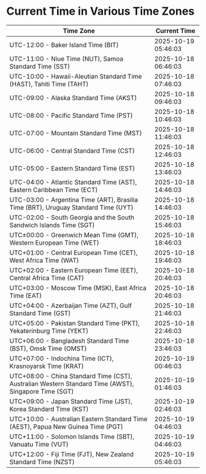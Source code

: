 # Current Time in Various Time Zones

| Time Zone | Current Time |
|-----------|--------------|
| UTC-12:00 - Baker Island Time (BIT) | 2025-10-19 05:46:03 |
| UTC-11:00 - Niue Time (NUT), Samoa Standard Time (SST) | 2025-10-18 06:46:03 |
| UTC-10:00 - Hawaii-Aleutian Standard Time (HAST), Tahiti Time (TAHT) | 2025-10-18 07:46:03 |
| UTC-09:00 - Alaska Standard Time (AKST) | 2025-10-18 09:46:03 |
| UTC-08:00 - Pacific Standard Time (PST) | 2025-10-18 10:46:03 |
| UTC-07:00 - Mountain Standard Time (MST) | 2025-10-18 11:46:03 |
| UTC-06:00 - Central Standard Time (CST) | 2025-10-18 12:46:03 |
| UTC-05:00 - Eastern Standard Time (EST) | 2025-10-18 13:46:03 |
| UTC-04:00 - Atlantic Standard Time (AST), Eastern Caribbean Time (ECT) | 2025-10-18 14:46:03 |
| UTC-03:00 - Argentina Time (ART), Brasília Time (BRT), Uruguay Standard Time (UYT) | 2025-10-18 14:46:03 |
| UTC-02:00 - South Georgia and the South Sandwich Islands Time (SGT) | 2025-10-18 15:46:03 |
| UTC±00:00 - Greenwich Mean Time (GMT), Western European Time (WET) | 2025-10-18 18:46:03 |
| UTC+01:00 - Central European Time (CET), West Africa Time (WAT) | 2025-10-18 19:46:03 |
| UTC+02:00 - Eastern European Time (EET), Central Africa Time (CAT) | 2025-10-18 20:46:03 |
| UTC+03:00 - Moscow Time (MSK), East Africa Time (EAT) | 2025-10-18 20:46:03 |
| UTC+04:00 - Azerbaijan Time (AZT), Gulf Standard Time (GST) | 2025-10-18 21:46:03 |
| UTC+05:00 - Pakistan Standard Time (PKT), Yekaterinburg Time (YEKT) | 2025-10-18 22:46:03 |
| UTC+06:00 - Bangladesh Standard Time (BST), Omsk Time (OMST) | 2025-10-18 23:46:03 |
| UTC+07:00 - Indochina Time (ICT), Krasnoyarsk Time (KRAT) | 2025-10-19 00:46:03 |
| UTC+08:00 - China Standard Time (CST), Australian Western Standard Time (AWST), Singapore Time (SGT) | 2025-10-19 01:46:03 |
| UTC+09:00 - Japan Standard Time (JST), Korea Standard Time (KST) | 2025-10-19 02:46:03 |
| UTC+10:00 - Australian Eastern Standard Time (AEST), Papua New Guinea Time (PGT) | 2025-10-19 04:46:03 |
| UTC+11:00 - Solomon Islands Time (SBT), Vanuatu Time (VUT) | 2025-10-19 04:46:03 |
| UTC+12:00 - Fiji Time (FJT), New Zealand Standard Time (NZST) | 2025-10-19 05:46:03 |
